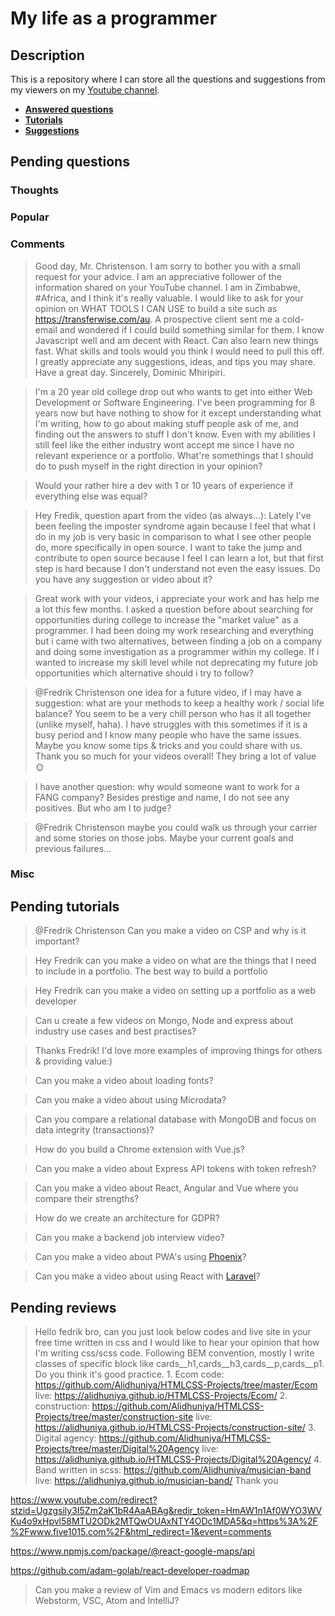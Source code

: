 # My life as a programmer

## Description

This is a repository where I can store all the 
questions and suggestions from my viewers on my [Youtube channel](https://www.youtube.com/user/Fidde12345).

* **[Answered questions](https://www.youtube.com/playlist?list=PLBAZWBMYeVYjXogYQDd1rwVI0c5YoioqU)**
* **[Tutorials](./tutorials.md)**
* **[Suggestions](./suggestions.md)**

## Pending questions

### Thoughts

### Popular

### Comments

> Good day, Mr. Christenson. I am sorry to bother you with a small request for your advice. I am an appreciative follower of the information shared on your YouTube channel.  I am in  Zimbabwe, #Africa, and I think it's really valuable. I would like to ask for your opinion on WHAT TOOLS I CAN USE to build a site such as https://transferwise.com/au. A prospective client sent me a cold-email and wondered if I could build something similar for them.  I know Javascript well and am decent with React. Can also learn new things fast. What skills and tools would you think I would need to pull this off. I greatly appreciate any suggestions, ideas, and tips you may share. Have a great day. Sincerely, Dominic Mhiripiri.

> I'm a 20 year old college drop out who wants to get into either Web Development or Software Engineering. I've been programming for 8 years now but have nothing to show for it except understanding what I'm writing, how to go about making stuff people ask of me, and finding out the answers to stuff I don't know. Even with my abilities I still feel like the either industry wont accept me since I have no relevant experience or a portfolio. What're somethings that I should do to push myself in the right direction in your opinion?

> Would your rather hire a dev with 1 or 10 years of experience if everything else was equal?

> Hey Fredik, question apart from the video (as always...): Lately I've been feeling the imposter syndrome again because I feel that what I do in my job is very basic in comparison to what I see other people do, more specifically in open source. I want to take the jump and contribute to open source because I feel I can learn a lot, but that first step is hard because I don't understand not even the easy issues. Do you have any suggestion or video about it?

> Great work with your videos, i appreciate your work and has help me a lot this few months. I asked a question before about searching for opportunities during college to increase the "market value" as a programmer. I had been doing my work researching and everything but i came with two alternatives, between finding a job on a company and doing some investigation as a programmer within my college. If i wanted to increase my skill level while not deprecating my future job opportunities which alternative should i try to follow?

> @Fredrik Christenson one idea for a future video, if I may have a suggestion: what are your methods to keep a healthy work / social life balance? You seem to be a very chill person who has it all together (unlike myself, haha). I have struggles with this sometimes if it is a busy period and I know many people who have the same issues. Maybe you know some tips & tricks and you could share with us. Thank you so much for your videos overall! They bring a lot of value 🌞

> I have another question: why would someone want to work for a FANG company? Besides prestige and name, I do not see any positives. But who am I to judge?

> @Fredrik Christenson maybe you could walk us through your carrier and some stories on those jobs. Maybe your current goals and previous failures...

### Misc

## Pending tutorials

> @Fredrik Christenson Can you make a video on CSP and why is it important?

> Hey Fredrik can you make a video on what are the things that I need to include in a portfolio. The best way to build a portfolio

> Hey Fredrik can you make a video on setting up a portfolio as a web developer

> Can u create a few videos on Mongo, Node and express about industry use cases and best practises?

> Thanks Fredrik! I'd love more examples of improving things for others & providing value:)

> Can you make a video about loading fonts?

> Can you make a video about using Microdata?

> Can you compare a relational database with MongoDB and focus on data integrity (transactions)?

> How do you build a Chrome extension with Vue.js?

> Can you make a video about Express API tokens with token refresh?

> Can you make a video about React, Angular and Vue where you compare their strengths?

> How do we create an architecture for GDPR?

> Can you make a backend job interview video?

> Can you make a video about PWA's using [Phoenix](http://phoenixframework.org)?

> Can you make a video about using React with [Laravel](https://laravel.com/)?

## Pending reviews

> Hello fedrik bro, can you just look below codes and live site in your free time written in css  and I would like to hear your opinion that how I'm writing css/scss code. Following BEM convention, mostly I write classes of specific block like cards__h1,cards__h3,cards__p,cards__p1. Do you think it's good practice. 1. Ecom code: https://github.com/Alidhuniya/HTMLCSS-Projects/tree/master/Ecom live: https://alidhuniya.github.io/HTMLCSS-Projects/Ecom/ 2. construction: https://github.com/Alidhuniya/HTMLCSS-Projects/tree/master/construction-site live:  https://alidhuniya.github.io/HTMLCSS-Projects/construction-site/ 3. Digital agency: https://github.com/Alidhuniya/HTMLCSS-Projects/tree/master/Digital%20Agency live:  https://alidhuniya.github.io/HTMLCSS-Projects/Digital%20Agency/ 4. Band written in scss:  https://github.com/Alidhuniya/musician-band live:  https://alidhuniya.github.io/musician-band/ Thank you

https://www.youtube.com/redirect?stzid=Ugzgsily3I5Zm2aK1bR4AaABAg&redir_token=HmAW1n1Af0WYO3WVKu4o9xHpvl58MTU2ODk2MTQwOUAxNTY4ODc1MDA5&q=https%3A%2F%2Fwww.five1015.com%2F&html_redirect=1&event=comments

https://www.npmjs.com/package/@react-google-maps/api

https://github.com/adam-golab/react-developer-roadmap

> Can you make a review of Vim and Emacs vs modern editors like Webstorm, VSC, Atom and IntelliJ?
